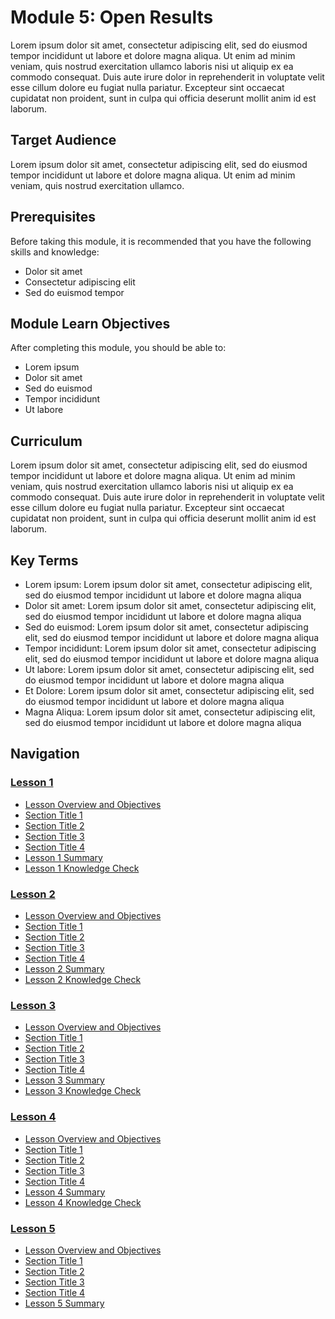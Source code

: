 # Module 5: Open Results

Lorem ipsum dolor sit amet, consectetur adipiscing elit, sed do eiusmod tempor incididunt ut labore et dolore magna aliqua. Ut enim ad minim veniam, quis nostrud exercitation ullamco laboris nisi ut aliquip ex ea commodo consequat. Duis aute irure dolor in reprehenderit in voluptate velit esse cillum dolore eu fugiat nulla pariatur. Excepteur sint occaecat cupidatat non proident, sunt in culpa qui officia deserunt mollit anim id est laborum.

## Target Audience
Lorem ipsum dolor sit amet, consectetur adipiscing elit, sed do eiusmod tempor incididunt ut labore et dolore magna aliqua. Ut enim ad minim veniam, quis nostrud exercitation ullamco.

## Prerequisites

Before taking this module, it is recommended that you have the following skills and knowledge:

* Dolor sit amet
* Consectetur adipiscing elit
* Sed do euismod tempor

## Module Learn Objectives

After completing this module, you should be able to:

* Lorem ipsum
* Dolor sit amet
* Sed do euismod
* Tempor incididunt
* Ut labore

## Curriculum

Lorem ipsum dolor sit amet, consectetur adipiscing elit, sed do eiusmod tempor incididunt ut labore et dolore magna aliqua. Ut enim ad minim veniam, quis nostrud exercitation ullamco laboris nisi ut aliquip ex ea commodo consequat. Duis aute irure dolor in reprehenderit in voluptate velit esse cillum dolore eu fugiat nulla pariatur. Excepteur sint occaecat cupidatat non proident, sunt in culpa qui officia deserunt mollit anim id est laborum.

## Key Terms

* Lorem ipsum: Lorem ipsum dolor sit amet, consectetur adipiscing elit, sed do eiusmod tempor incididunt ut labore et dolore magna aliqua
* Dolor sit amet: Lorem ipsum dolor sit amet, consectetur adipiscing elit, sed do eiusmod tempor incididunt ut labore et dolore magna aliqua
* Sed do euismod: Lorem ipsum dolor sit amet, consectetur adipiscing elit, sed do eiusmod tempor incididunt ut labore et dolore magna aliqua
* Tempor incididunt: Lorem ipsum dolor sit amet, consectetur adipiscing elit, sed do eiusmod tempor incididunt ut labore et dolore magna aliqua
* Ut labore: Lorem ipsum dolor sit amet, consectetur adipiscing elit, sed do eiusmod tempor incididunt ut labore et dolore magna aliqua
* Et Dolore: Lorem ipsum dolor sit amet, consectetur adipiscing elit, sed do eiusmod tempor incididunt ut labore et dolore magna aliqua
* Magna Aliqua: Lorem ipsum dolor sit amet, consectetur adipiscing elit, sed do eiusmod tempor incididunt ut labore et dolore magna aliqua

## Navigation

### [Lesson 1](./Lesson_1)

* [Lesson Overview and Objectives](./Lesson_1#lesson-overview-and-objectives)
* [Section Title 1](./Lesson_1#section-title-1)
* [Section Title 2](./Lesson_1#section-title-2)
* [Section Title 3](./Lesson_1#section-title-3)
* [Section Title 4](./Lesson_1#section-title-4)
* [Lesson 1 Summary](./Lesson_1#lesson-1-summary)
* [Lesson 1 Knowledge Check](./Lesson_1#knowledge-check)

### [Lesson 2](./Lesson_2)

* [Lesson Overview and Objectives](./Lesson_2#lesson-overview-and-objectives)
* [Section Title 1](./Lesson_2#section-title-1)
* [Section Title 2](./Lesson_2#section-title-2)
* [Section Title 3](./Lesson_2#section-title-3)
* [Section Title 4](./Lesson_2#section-title-4)
* [Lesson 2 Summary](./Lesson_2#lesson-2-summary)
* [Lesson 2 Knowledge Check](./Lesson_2#knowledge-check)

### [Lesson 3](./Lesson_3)

* [Lesson Overview and Objectives](./Lesson_3#lesson-overview-and-objectives)
* [Section Title 1](./Lesson_3#section-title-1)
* [Section Title 2](./Lesson_3#section-title-2)
* [Section Title 3](./Lesson_3#section-title-3)
* [Section Title 4](./Lesson_3#section-title-4)
* [Lesson 3 Summary](./Lesson_3#lesson-3-summary)
* [Lesson 3 Knowledge Check](./Lesson_3#knowledge-check)

### [Lesson 4](./Lesson_4)

* [Lesson Overview and Objectives](./Lesson_4#lesson-overview-and-objectives)
* [Section Title 1](./Lesson_4#section-title-1)
* [Section Title 2](./Lesson_4#section-title-2)
* [Section Title 3](./Lesson_4#section-title-3)
* [Section Title 4](./Lesson_4#section-title-4)
* [Lesson 4 Summary](./Lesson_4#lesson-4-summary)
* [Lesson 4 Knowledge Check](./Lesson_4#knowledge-check)

### [Lesson 5](./Lesson_5)

* [Lesson Overview and Objectives](./Lesson_5#lesson-overview-and-objectives)
* [Section Title 1](./Lesson_5#section-title-1)
* [Section Title 2](./Lesson_5#section-title-2)
* [Section Title 3](./Lesson_5#section-title-3)
* [Section Title 4](./Lesson_5#section-title-4)
* [Lesson 5 Summary](./Lesson_5#lesson-5-summary)